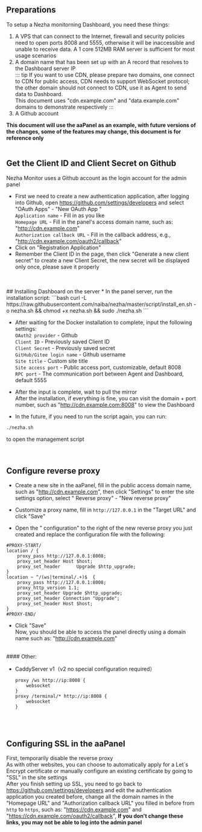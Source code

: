 ## Preparations
To setup a Nezha monitorning Dashboard, you need these things:
1. A VPS that can connect to the Internet, firewall and security policies need to open ports 8008 and 5555, otherwise it will be inaccessible and unable to receive data. A 1 core 512MB RAM server is sufficient for most usage scenarios
2. A domain name that has been set up with an A record that resolves to the Dashboard server IP  
::: tip 
If you want to use CDN, please prepare two domains, one connect to CDN for public access, CDN needs to support WebSocket protocol; the other domain should not connect to CDN, use it as Agent to send data to Dashboard.   
This document uses "cdn.example.com" and "data.example.com" domains to demonstrate respectively
:::
3. A Github account

**This document will use the aaPanel as an example, with future versions of the changes, some of the features may change, this document is for reference only**
<br/>
<br/>
## Get the Client ID and Client Secret on Github
Nezha Monitor uses a Github account as the login account for the admin panel    
+ First we need to create a new authentication application, after logging into Github, open https://github.com/settings/developers and select "OAuth Apps" - "New OAuth App "      
`Application name` - Fill in as you like  
`Homepage URL` - Fill in the panel's access domain name, such as: "http://cdn.example.com"    
`Authorization callback URL` - Fill in the callback address, e.g., "http://cdn.example.com/oauth2/callback"  
+ Click on "Registration Application"  
+ Remember the Client ID in the page, then click "Generate a new client secret" to create a new Client Secret, the new secret will be displayed only once, please save it properly
<br/>
<br/>
## Installing Dashboard on the server
* In the panel server, run the installation script:    
```bash
curl -L https://raw.githubusercontent.com/naiba/nezha/master/script/install_en.sh  -o nezha.sh && chmod +x nezha.sh && sudo ./nezha.sh
```  

* After waiting for the Docker installation to complete, input the following settings:    
`OAuth2 provider` -   Github  
`Client ID` - Previously saved Client ID   
`Client Secret` - Previously saved secret   
`GitHub/Gitee login name` - Github username   
`Site title` - Custom site title   
`Site access port` - Public access port, customizable, default 8008   
`RPC port` - The communication port between Agent and Dashboard, default 5555   

* After the input is complete, wait to pull the mirror  
After the installation, if everything is fine, you can visit the domain + port number, such as "http://cdn.example.com:8008" to view the Dashboard  

* In the future, if you need to run the script again, you can run:    
```bash
./nezha.sh
``` 
to open the management script  
<br/>
<br/>
## Configure reverse proxy
* Create a new site in the aaPanel, fill in the public access domain name, such as "http://cdn.example.com", then click "Settings" to enter the site settings option, select " Reverse proxy" - "New reverse proxy"  

* Customize a proxy name, fill in `http://127.0.0.1` in the "Target URL" and click "Save"  

* Open the " configuration" to the right of the new reverse proxy you just created and replace the configuration file with the following:  
````nginx
#PROXY-START/
location / {
    proxy_pass http://127.0.0.1:8008;
    proxy_set_header Host $host;
    proxy_set_header      Upgrade $http_upgrade;
}
location ~ ^/(ws|terminal/.+)$  {
    proxy_pass http://127.0.0.1:8008;
    proxy_http_version 1.1;
    proxy_set_header Upgrade $http_upgrade;
    proxy_set_header Connection "Upgrade";
    proxy_set_header Host $host;
}
#PROXY-END/
````
* Click "Save"    
Now, you should be able to access the panel directly using a domain name such as: "http://cdn.example.com"    
<br/>
#### Other:   


* CaddyServer v1（v2 no special configuration required）  

  ```
  proxy /ws http://ip:8008 {
      websocket
  }
  proxy /terminal/* http://ip:8008 {
      websocket
  }
  ```

<br/>
<br/>

## Configuring SSL in the aaPanel
First, temporarily disable the reverse proxy    
As with other websites, you can choose to automatically apply for a Let´s Encrypt certificate or manually configure an existing certificate by going to "SSL" in the site settings  
After you finish setting up SSL, you need to go back to https://github.com/settings/developers and edit the authentication application you created before, change all the domain names in the "Homepage URL" and "Authorization callback URL" you filled in before from `http` to `https`, such as: "https://cdn.example.com" and "https://cdn.example.com/oauth2/callback",  **If you don't change these links, you may not be able to log into the admin panel**  